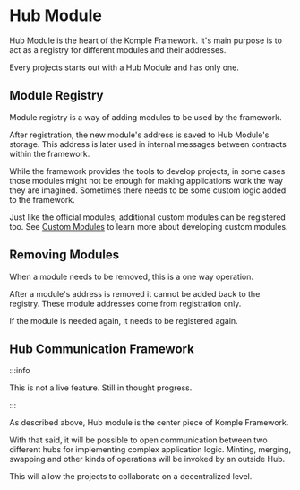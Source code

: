 # Hub Module

Hub Module is the heart of the Komple Framework. It's main purpose is to act as a registry for different modules and their addresses.

Every projects starts out with a Hub Module and has only one.

## Module Registry

Module registry is a way of adding modules to be used by the framework.

After registration, the new module's address is saved to Hub Module's storage. This address is later used in internal messages between contracts within the framework.

While the framework provides the tools to develop projects, in some cases those modules might not be enough for making applications work the way they are imagined. Sometimes there needs to be some custom logic added to the framework.

Just like the official modules, additional custom modules can be registered too. See [Custom Modules](/komple-framework/modules/Custom-Modules) to learn more about developing custom modules.

## Removing Modules

When a module needs to be removed, this is a one way operation. 

After a module's address is removed it cannot be added back to the registry. These module addresses come from registration only.

If the module is needed again, it needs to be registered again.

## Hub Communication Framework

:::info

This is not a live feature. Still in thought progress.

:::

As described above, Hub module is the center piece of Komple Framework. 

With that said, it will be possible to open communication between two different hubs for implementing complex application logic. Minting, merging, swapping and other kinds of operations will be invoked by an outside Hub. 

This will allow the projects to collaborate on a decentralized level.